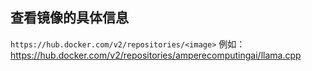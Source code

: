 
##



## 查看镜像的具体信息

`https://hub.docker.com/v2/repositories/<image>`
例如：
https://hub.docker.com/v2/repositories/amperecomputingai/llama.cpp
